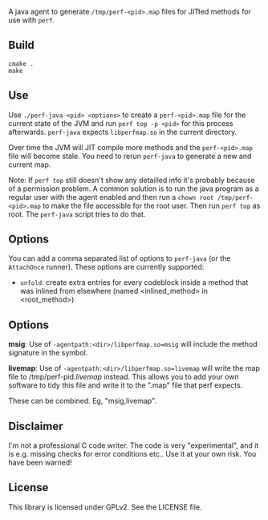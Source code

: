 A java agent to generate `/tmp/perf-<pid>.map` files for JITted methods for use with `perf`.

## Build

    cmake .
    make

## Use

Use `./perf-java <pid> <options>` to create a `perf-<pid>.map` file for the current state of the JVM and
run `perf top -p <pid>` for this process afterwards. `perf-java` expects `libperfmap.so` in the current directory.

Over time the JVM will JIT compile more methods and the `perf-<pid>.map` file will become stale. You need to
rerun `perf-java` to generate a new and current map.

Note: If `perf top` still doesn't show any detailled info it's probably because of a permission problem. A common solution is
to run the java program as a regular user with the agent enabled and then run a `chown root /tmp/perf-<pid>.map` to make
the file accessible for the root user. Then run `perf top` as root. The `perf-java` script tries to do that.

## Options

You can add a comma separated list of options to `perf-java` (or the `AttachOnce` runner). These options are currently supported:

 - `unfold`: create extra entries for every codeblock inside a method that was inlined from elsewhere (named &lt;inlined_method&gt; in &lt;root_method&gt;)

## Options

**msig**: Use of `-agentpath:<dir>/libperfmap.so=msig` will include the method signature in the symbol.

**livemap**: Use of `-agentpath:<dir>/libperfmap.so=livemap` will write the map file to /tmp/perf-pid._livemap_ instead. This allows you to add your own software to tidy this file and write it to the ".map" file that perf expects.

These can be combined. Eg, "msig,livemap".

## Disclaimer

I'm not a professional C code writer. The code is very "experimental", and it is e.g. missing checks for error conditions etc.. Use it at your own risk. You have been warned!

## License

This library is licensed under GPLv2. See the LICENSE file.

